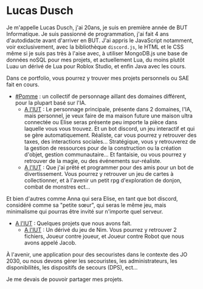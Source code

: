 # Lucas Dusch
Je m'appelle Lucas Dusch, j'ai 20ans, je suis en première année de BUT Informatique. 
Je suis passionné de programmation, j'ai fait 4 ans d'autodidacte avant d'arriver en BUT. J'ai appris le JavaScript notamment, voir exclusivement, avec la bibliothèque `discord.js`, le HTML et le CSS même si je suis pas très à l'aise avec, à utiliser MongoDB.js une base de données noSQL pour mes projets, et actuellement Lua, du moins plutôt Luau un dérivé de Lua pour Roblox Studio, et enfin Java avec les cours.

Dans ce portfolio, vous pourrez y trouver mes projets personnels ou SAE fait en cours.

- [#Pomme](https://github.com/P0MM3BLANCH3/portfolio/tree/main/#Pomme) : un collectif de personnage aillant des domaines différent, pour la plupart basé sur l'IA.
  - [A l'IUT](https://github.com/P0MM3BLANCH3/portfolio/tree/main/#Pomme/Elise) : Le personnage principale, présente dans 2 domaines, l'IA, mais personnel, je veux faire de ma maison future une maison ultra connectée ou Elise seras présente peu importe la pièce dans laquelle vous vous trouvez. Et un bot discord, un jeu interactif et qui se gère automatiquement. Réaliste, car vous pourrez y retrouver des taxes, des interactions sociales... Stratégique, vous y retrouverez de la gestion de ressources pour de la construction ou la création d'objet, gestion communautaire... Et fantaisie, ou vous pourrez y retrouver de la magie, ou des événements sur-réaliste.
  - [A l'IUT](https://github.com/P0MM3BLANCH3/portfolio/tree/main/#Pomme/Iris) : Que j'ai prêté et programmer pour des amis pour un bot de divertissement. Vous pourrez y retrouver un jeu de cartes à collectionner, et à l'avenir un petit rpg d'exploration de donjon, combat de monstres ect...

Et bien d'autres comme Anna qui sera Elise, en tant que bot discord, considéré comme sa "petite sœur", qui seras le même jeu, mais minimalisme qui pourras être invité sur n'importe quel serveur.

- [A l'IUT](https://github.com/P0MM3BLANCH3/portfolio/tree/main/SAE%20IUT)
 : Quelques projets que nous avons fait.
  - [A l'IUT](https://github.com/P0MM3BLANCH3/portfolio/tree/main/SAE%20IUT/Marienbad) : Un dérivé du jeu de Nim. Vous pourrez y retrouver 2 fichiers, Joueur contre joueur, et Joueur contre Robot que nous avons appelé Jacob.

À l'avenir, une application pour des secouristes dans le contexte des JO 2030, ou nous devons gérer les secouristes, les administrateurs, les disponibilités, les dispositifs de secours (DPS), ect...
    
Je me devais de pouvoir partager mes projets.
